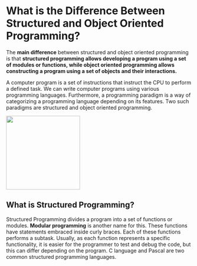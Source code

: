 <!DOCTYPE HTML>
<html>
    <head>
        <meta charset="utf-8">
        <title>Oriented vs structured programing</title>
    </head>
    	
<title>Oriented vs structured programing</title> 
    <body>
    <h1>What is the Difference Between Structured and Object Oriented Programming?</h1>
  <p>The <strong>main difference</strong> between structured and object oriented programming is that <strong>structured programming allows developing a program using a set of modules or functions, while object oriented programming allows constructing a program using a set of objects and their interactions.</strong></p>
    <p>A computer program is a set of instructions that instruct the CPU to perform a defined task. We can write computer programs using various programming languages. Furthermore, a programming paradigm is a way of categorizing a programming language depending on its features. Two such paradigms are structured and object oriented programming.
</p>
    <img src="https://pediaa.com/wp-content/uploads/2019/06/Difference-Between-Structured-and-Object-Oriented-Programming-Comparison-Summary.jpg" width="200" length="100">
    <h2>What is Structured Programming?</h2>
    <p>Structured Programming divides a program into a set of functions or modules. <strong>Modular programming</strong> is another name for this. These functions have statements embraced inside curly braces. Each of these functions performs a subtask. Usually, as each function represents a specific functionality, it is easier for the programmer to test and debug the code, but this can differ depending on the program. C language and Pascal are two common structured programming languages.
</p>
  </body>
  </html>
